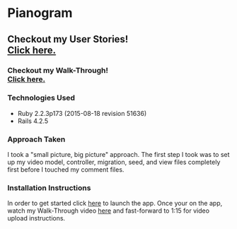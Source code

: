 # Pianogram

<h2>Checkout my User Stories!
<br>
<a href="planning/pseudo.md">Click here.</a></h2>

<h3>Checkout my Walk-Through!
<br>
<a href="https://youtu.be/Bt3NWxpw9t4">Click here.</a></h3>

<h3>Technologies Used</h3>
<p>
  <ul>
    <li>Ruby 2.2.3p173 (2015-08-18 revision 51636)</li>
    <li>Rails 4.2.5</li>
  </ul>
</p>

<h3>Approach Taken</h3>
<p>I took a "small picture, big picture" approach. The first step I took was to set up my video model, controller, migration, seed, and view files completely first before I touched my comment files.</p>

<h3>Installation Instructions</h3>
<p>In order to get started click <a href="https://pianogram.herokuapp.com/">here</a> to launch the app. Once your on the app, watch my Walk-Through video <a href="https://youtu.be/Bt3NWxpw9t4">here</a> and fast-forward to 1:15 for video upload instructions.</p>
